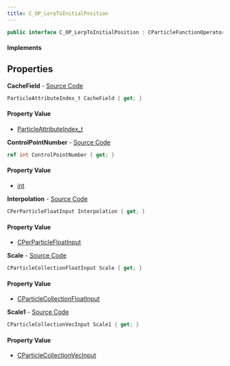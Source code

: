 ```yaml
---
title: C_OP_LerpToInitialPosition
---
```


```csharp
public interface C_OP_LerpToInitialPosition : CParticleFunctionOperator, CParticleFunction, ISchemaClass<CParticleFunction>, ISchemaClass<CParticleFunctionOperator>, ISchemaClass<C_OP_LerpToInitialPosition>, ISchemaField, ISchemaClass, INativeHandle
```

#### Implements

## Properties

**CacheField** - [Source Code](https://github.com/swiftly-solution/swiftlys2/blob/main/managed/src/SwiftlyS2.Generated/Schemas/Interfaces/C_OP_LerpToInitialPosition.cs#L20)

```csharp
ParticleAttributeIndex_t CacheField { get; }
```

#### Property Value

- [ParticleAttributeIndex_t](/docs/api/shared/schemadefinitions/particleattributeindex_t)

**ControlPointNumber** - [Source Code](https://github.com/swiftly-solution/swiftlys2/blob/main/managed/src/SwiftlyS2.Generated/Schemas/Interfaces/C_OP_LerpToInitialPosition.cs#L16)

```csharp
ref int ControlPointNumber { get; }
```

#### Property Value

- [int](https://learn.microsoft.com/dotnet/api/system.int32)

**Interpolation** - [Source Code](https://github.com/swiftly-solution/swiftlys2/blob/main/managed/src/SwiftlyS2.Generated/Schemas/Interfaces/C_OP_LerpToInitialPosition.cs#L18)

```csharp
CPerParticleFloatInput Interpolation { get; }
```

#### Property Value

- [CPerParticleFloatInput](/docs/api/shared/schemadefinitions/cperparticlefloatinput)

**Scale** - [Source Code](https://github.com/swiftly-solution/swiftlys2/blob/main/managed/src/SwiftlyS2.Generated/Schemas/Interfaces/C_OP_LerpToInitialPosition.cs#L22)

```csharp
CParticleCollectionFloatInput Scale { get; }
```

#### Property Value

- [CParticleCollectionFloatInput](/docs/api/shared/schemadefinitions/cparticlecollectionfloatinput)

**Scale1** - [Source Code](https://github.com/swiftly-solution/swiftlys2/blob/main/managed/src/SwiftlyS2.Generated/Schemas/Interfaces/C_OP_LerpToInitialPosition.cs#L24)

```csharp
CParticleCollectionVecInput Scale1 { get; }
```

#### Property Value

- [CParticleCollectionVecInput](/docs/api/shared/schemadefinitions/cparticlecollectionvecinput)

